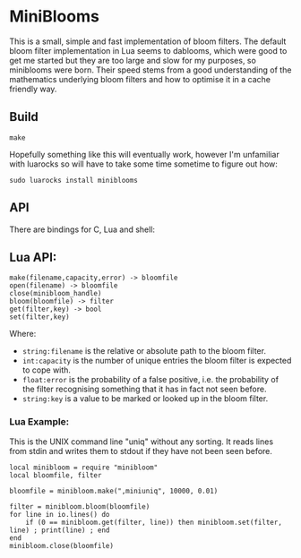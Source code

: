 MiniBlooms
==========

This is a small, simple and fast implementation of bloom filters.  The default bloom filter implementation in Lua seems to dablooms, which were good to get me started but they are too large and slow for my purposes, so miniblooms were born.  Their speed stems from a good understanding of the mathematics underlying bloom filters and how to optimise it in a cache friendly way.

## Build

    make

Hopefully something like this will eventually work, however I'm unfamiliar with luarocks so will have to take some time sometime to figure out how:

    sudo luarocks install miniblooms

## API

There are bindings for C, Lua and shell:

## Lua API:

	make(filename,capacity,error) -> bloomfile
	open(filename) -> bloomfile
	close(minibloom_handle)
	bloom(bloomfile) -> filter
	get(filter,key) -> bool
	set(filter,key)

Where:

* `string:filename` is the relative or absolute path to the bloom filter.
* `int:capacity` is the number of unique entries the bloom filter is expected to cope with.
* `float:error` is the probability of a false positive, i.e. the probability of the filter recognising something that it has in fact not seen before.
* `string:key` is a value to be marked or looked up in the bloom filter.


### Lua Example:

This is the UNIX command line "uniq" without any sorting.  It reads lines from stdin and writes them to stdout if they have not been seen before.

	local minibloom = require "minibloom"
	local bloomfile, filter

	bloomfile = minibloom.make(",miniuniq", 10000, 0.01)

	filter = minibloom.bloom(bloomfile)
	for line in io.lines() do
	    if (0 == minibloom.get(filter, line)) then minibloom.set(filter, line) ; print(line) ; end
	end
	minibloom.close(bloomfile)

